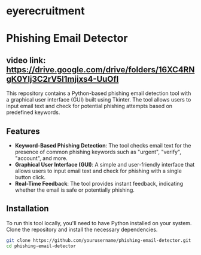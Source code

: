 # eyerecruitment
# Phishing Email Detector

## video link: https://drive.google.com/drive/folders/16XC4RNgK0YIj3C2rV5l1mjixs4-UuOfI

This repository contains a Python-based phishing email detection tool with a graphical user interface (GUI) built using Tkinter. The tool allows users to input email text and check for potential phishing attempts based on predefined keywords.

## Features

- **Keyword-Based Phishing Detection**: The tool checks email text for the presence of common phishing keywords such as "urgent", "verify", "account", and more.
- **Graphical User Interface (GUI)**: A simple and user-friendly interface that allows users to input email text and check for phishing with a single button click.
- **Real-Time Feedback**: The tool provides instant feedback, indicating whether the email is safe or potentially phishing.

## Installation

To run this tool locally, you'll need to have Python installed on your system. Clone the repository and install the necessary dependencies.

```bash
git clone https://github.com/yourusername/phishing-email-detector.git
cd phishing-email-detector
